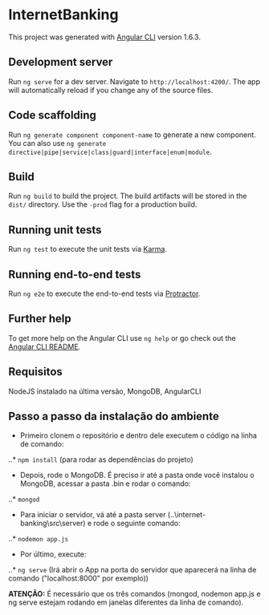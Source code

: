 # InternetBanking

This project was generated with [Angular CLI](https://github.com/angular/angular-cli) version 1.6.3.

## Development server

Run `ng serve` for a dev server. Navigate to `http://localhost:4200/`. The app will automatically reload if you change any of the source files.

## Code scaffolding

Run `ng generate component component-name` to generate a new component. You can also use `ng generate directive|pipe|service|class|guard|interface|enum|module`.

## Build

Run `ng build` to build the project. The build artifacts will be stored in the `dist/` directory. Use the `-prod` flag for a production build.

## Running unit tests

Run `ng test` to execute the unit tests via [Karma](https://karma-runner.github.io).

## Running end-to-end tests

Run `ng e2e` to execute the end-to-end tests via [Protractor](http://www.protractortest.org/).

## Further help

To get more help on the Angular CLI use `ng help` or go check out the [Angular CLI README](https://github.com/angular/angular-cli/blob/master/README.md).

## Requisitos

NodeJS instalado na última versão, MongoDB, AngularCLI

## Passo a passo da instalação do ambiente

* Primeiro clonem o repositório e dentro dele executem o código na linha de comando:

..* `npm install` (para rodar as dependências do projeto)

* Depois, rode o MongoDB. É preciso ir até a pasta onde você instalou o MongoDB, acessar a pasta .bin e rodar o comando:

..* `mongod`

* Para iniciar o servidor, vá até a pasta server (..\internet-banking\src\server) e rode o seguinte comando:

..* `nodemon app.js`

* Por último, execute:

..* `ng serve` (Irá abrir o App na porta do servidor que aparecerá na linha de comando ("localhost:8000" por exemplo))

**ATENÇÃO:** É necessário que os três comandos (mongod, nodemon app.js e ng serve estejam rodando em janelas diferentes da linha de comando).